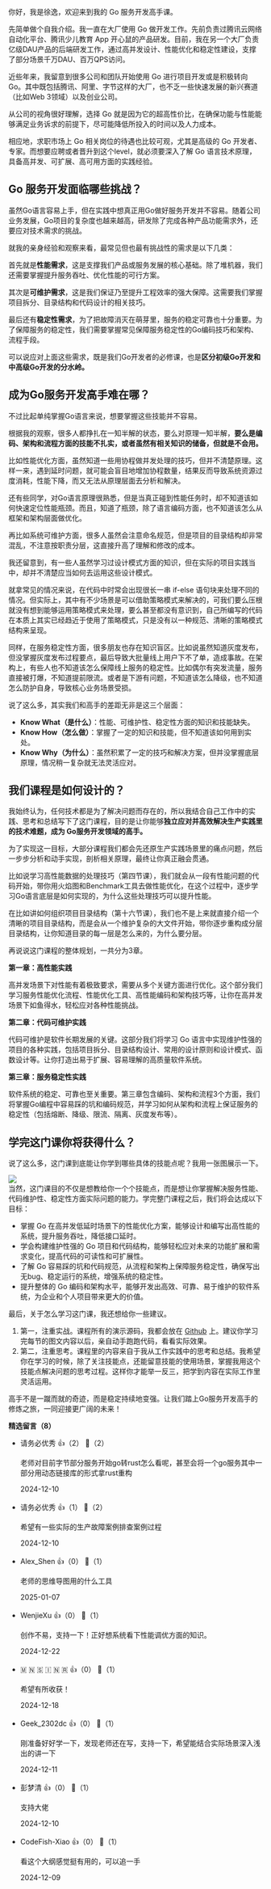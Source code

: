 你好，我是徐逸，欢迎来到我的 Go 服务开发高手课。

先简单做个自我介绍。我一直在大厂使用 Go 做开发工作。先前负责过腾讯云网络自动化平台、腾讯少儿教育 App 开心鼠的产品研发。目前，我在另一个大厂负责亿级DAU产品的后端研发工作，通过高并发设计、性能优化和稳定性建设，支撑了部分场景千万DAU、百万QPS访问。

近些年来，我留意到很多公司和团队开始使用 Go 进行项目开发或是积极转向Go。其中既包括腾讯、阿里、字节这样的大厂，也不乏一些快速发展的新兴赛道（比如Web 3领域）以及创业公司。

从公司的视角很好理解，选择 Go 就是因为它的超高性价比，在确保功能与性能能够满足业务诉求的前提下，尽可能降低所投入的时间以及人力成本。

相应地，求职市场上 Go 相关岗位的待遇也比较可观，尤其是高级的 Go 开发者、专家。而想要应聘或者晋升到这个level，就必须要深入了解 Go 语言技术原理，具备高并发、可扩展、高可用方面的实践经验。

## Go 服务开发面临哪些挑战？

虽然Go语言容易上手，但在实践中想真正用Go做好服务开发并不容易。随着公司业务发展，Go项目的复杂度也越来越高，研发除了完成各种产品功能需求外，还要应对技术需求的挑战。

就我的亲身经验和观察来看，最常见但也最有挑战性的需求是以下几类：

首先就是**性能需求**，这是支撑我们产品或服务发展的核心基础。除了堆机器，我们还需要掌握提升服务吞吐、优化性能的可行方案。

其次是**可维护需求**，这是我们保证乃至提升工程效率的强大保障。这需要我们掌握项目拆分、目录结构和代码设计的相关技巧。

最后还有**稳定性需求**，为了把故障消灭在萌芽里，服务的稳定可靠也十分重要。为了保障服务的稳定性，我们需要掌握常见保障服务稳定性的Go编码技巧和架构、流程手段。

可以说应对上面这些需求，既是我们Go开发者的必修课，也是**区分初级Go开发和中高级Go开发的分水岭。**

## 成为Go服务开发高手难在哪？

不过比起单纯掌握Go语言来说，想要掌握这些技能并不容易。

根据我的观察，很多人都挣扎在一知半解的状态，要么对原理一知半解，**要么是编码、架构和流程方面的技能不扎实，或者虽然有相关知识的储备，但就是不会用。**

比如性能优化方面，虽然知道一些用协程做并发处理的技巧，但并不清楚原理。这样一来，遇到延时问题，就可能会盲目地增加协程数量，结果反而导致系统资源过度消耗，性能下降，而又无法从原理层面去分析和解决。

还有些同学，对Go语言原理很熟悉，但是当真正碰到性能任务时，却不知道该如何快速定位性能瓶颈。而且，知道了瓶颈，除了语言编码方面，也不知道该怎么从框架和架构层面做优化。

再比如系统可维护方面，很多人虽然会注意命名规范，但是项目的目录结构却非常混乱，不注意按职责分层，这直接升高了理解和修改的成本。

我还留意到，有一些人虽然学习过设计模式方面的知识，但在实际的项目实践当中，却并不清楚应当如何去运用这些设计模式。

就拿常见的情况来说，在代码中时常会出现很长一串 if-else 语句块来处理不同的情况。但实际上，其中有不少场景是可以借助策略模式来解决的，可我们要么压根就没有想到能够运用策略模式来处理，要么甚至都没有意识到，自己所编写的代码在本质上其实已经趋近于使用了策略模式，只是没有以一种规范、清晰的策略模式结构来呈现。

同样，在服务稳定性方面，很多朋友也存在知识盲区。比如说虽然知道灰度发布，但没掌握灰度发布过程要点，最后导致大批量线上用户下不了单，造成事故。在架构上，有些人也不知道该怎么保障线上服务的稳定性。比如偶尔有突发流量，服务直接被打爆，不知道提前限流。或者是下游有问题，不知道该怎么降级，也不知道怎么防护自身，导致核心业务场景受损。

说了这么多，其实我们和高手的差距无非是这三个层面：

- **Know What（是什么）**：性能、可维护性、稳定性方面的知识和技能缺失。
- **Know How（怎么做）**：掌握了一定的知识和技能，但不知道该如何用到实处。
- **Know Why（为什么）**：虽然积累了一定的技巧和解决方案，但并没掌握底层原理，情况稍一复杂就无法灵活应对。

## 我们课程是如何设计的？

我始终认为，任何技术都是为了解决问题而存在的，所以我结合自己工作中的实践、思考和总结写下了这门课程，目的是让你能够**独立应对并高效解决生产实践里的技术难题，成为 Go服务开发领域的高手。**

为了实现这一目标，大部分课程我们都会先还原生产实践场景里的痛点问题，然后一步步分析和动手实现，剖析相关原理，最终让你真正融会贯通。

比如说学习高性能数据的处理技巧（第四节课），我们就会从一段有性能问题的代码开始，带你用火焰图和Benchmark工具去做性能优化，在这个过程中，逐步学习Go语言底层是如何实现的，为什么这些处理技巧可以提升性能。

在比如讲如何组织项目目录结构（第十六节课），我们也不是上来就直接介绍一个清晰的项目目录结构，而是会从一个维护复杂的大文件开始，带你逐步重构成分层目录结构，让你知道目录的每一层是怎么来的，为什么要分层。

再说说这门课程的整体规划，一共分为3章。

**第一章：高性能实践**

高并发场景下对性能有着极致要求，需要从多个关键方面进行优化。这个部分我们学习服务性能优化流程、性能优化工具、高性能编码和架构技巧等，让你在高并发场景下如鱼得水，轻松应对各种性能挑战。

**第二章：代码可维护实践**

代码可维护是软件长期发展的关键。这部分我们将学习 Go 语言中实现维护性强的项目的各种实践，包括项目拆分、目录结构设计、常用的设计原则和设计模式、函数设计等。让你打造出易于扩展、容易理解的高质量软件系统。

**第三章：服务稳定性实践**

软件系统的稳定、可靠也至关重要。第三章包含编码、架构和流程3个方面，我们将掌握Go编程中容易踩的坑和编码规范，并学习如何从架构和流程上保证服务的稳定性（包括熔断、降级、限流、隔离、灰度发布等）。

## 学完这门课你将获得什么？

说了这么多，这门课到底能让你学到哪些具体的技能点呢？我用一张图展示一下。

![](https://static001.geekbang.org/resource/image/45/8d/4542cfa1137d993d2576d3aed2f1748d.jpg?wh=3992x1828)  
当然，这门课目的不仅是想教给你一个个技能点，而是想让你掌握解决服务性能、代码维护性、稳定性方面实际问题的能力。学完整门课程之后，我们将会达成以下目标：

- 掌握 Go 在高并发低延时场景下的性能优化方案，能够设计和编写出高性能的系统，提升服务吞吐，降低接口延时。
- 学会构建维护性强的 Go 项目和代码结构，能够轻松应对未来的功能扩展和需求变化，提高代码的可读性和可扩展性。
- 了解 Go 容易踩的坑和代码规范，从流程和架构上保障服务稳定性，确保写出无bug、稳定运行的系统，增强系统的稳定性。
- 提升整体的 Go 编码和架构水平，能够开发出高效、可靠、易于维护的软件系统，为企业和个人项目带来更大的价值。

最后，关于怎么学习这门课，我还想给你一些建议。

1. 第一，注重实战。课程所有的演示源码，我都会放在 [Github](https://github.com/xuyi19921216/server-go/tree/master) 上。建议你学习完每节的图文内容以后，亲自动手跑跑代码，看看实际效果。
2. 第二，注重思考。课程里的内容来自于我从工作实践中的思考和总结。我希望你在学习的时候，除了关注技能点，还能留意技能的使用场景，掌握我用这个技能点解决问题的思考过程。这样你才能举一反三，把学到内容在实际工作里灵活运用。

高手不是一蹴而就的奇迹，而是稳定持续地变强。让我们踏上Go服务开发高手的修炼之旅，一同迎接更广阔的未来！
<div><strong>精选留言（8）</strong></div><ul>
<li><span>请务必优秀</span> 👍（2） 💬（2）<p>老师对目前字节部分服务开始go转rust怎么看呢，甚至会将一个go服务其中一部分用动态链接库的形式拿rust重构</p>2024-12-10</li><br/><li><span>请务必优秀</span> 👍（1） 💬（2）<p>希望有一些实际的生产故障案例排查案例过程</p>2024-12-10</li><br/><li><span>Alex_Shen</span> 👍（0） 💬（1）<p>老师的思维导图用的什么工具</p>2025-01-07</li><br/><li><span>WenjieXu</span> 👍（0） 💬（1）<p>创作不易，支持一下！正好想系统看下性能调优方面的知识。</p>2024-12-22</li><br/><li><span>🇲 🇳 🇸 🇮 🇳 🇷</span> 👍（0） 💬（1）<p>希望有所收获！</p>2024-12-18</li><br/><li><span>Geek_2302dc</span> 👍（0） 💬（1）<p>刚准备好好学一下，发现老师还在写，支持一下，希望能结合实际场景深入浅出的讲一下</p>2024-12-11</li><br/><li><span>彭梦清</span> 👍（0） 💬（1）<p>支持大佬</p>2024-12-10</li><br/><li><span>CodeFish-Xiao</span> 👍（0） 💬（1）<p>看这个大纲感觉挺有用的，可以追一手
</p>2024-12-09</li><br/>
</ul>